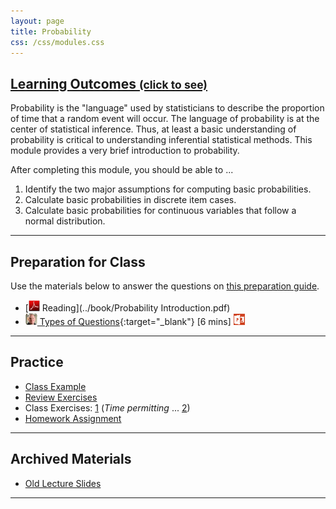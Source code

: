 ```yaml
---
layout: page
title: Probability
css: /css/modules.css
---
```


<div class="panel-group-ILOs">
  <div class="panel panel-default">
    <div class="panel-heading">
      <h2 class="panel-title">
        <a data-toggle="collapse" href="#ILOs">Learning Outcomes <small>(click to see)</small></a>
      </h2>
    </div>
    <div id="ILOs" class="panel-collapse collapse">
      <div class="panel-body">
Probability is the "language" used by statisticians to describe the proportion of time that a random event will occur.  The language of probability is at the center of statistical inference.  Thus, at least a basic understanding of probability is critical to understanding inferential statistical methods.  This module provides a very brief introduction to probability.

<p>After completing this module, you should be able to ...</p>

<ol>
  <li>Identify the two major assumptions for computing basic probabilities.</li>
  <li>Calculate basic probabilities in discrete item cases.</li>
  <li>Calculate basic probabilities for continuous variables that follow a normal distribution.</li>
</ol>
      </div>
    </div>
  </div>
</div>

----

## Preparation for Class

Use the materials below to answer the questions on [this preparation guide](Probability_Prep).

* [![PDF](../img/pdf.png) Reading](../book/Probability Introduction.pdf)
* [![Vimeo](../img/dhovid.png) Types of Questions](https://vimeo.com/user45324800/smplngd-questions){:target="_blank"} [6 mins] [![PowerPoint](../img/ppt.png)](SamplingDist_PPT3.pptx)

----

## Practice

* [Class Example](Probability_CExmpl)
* [Review Exercises](Probability_RevEx)
* Class Exercises: [1](Probability_CE1) (*Time permitting* ... [2](Probability_CE2))
* [Homework Assignment](Probability_HW)

----

## Archived Materials

* [Old Lecture Slides](Probability_PPT_old.pptx)

----
